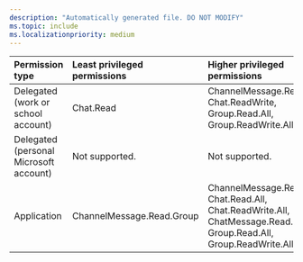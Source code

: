 ```yaml
---
description: "Automatically generated file. DO NOT MODIFY"
ms.topic: include
ms.localizationpriority: medium
---
```


|Permission type|Least privileged permissions|Higher privileged permissions|
|:---|:---|:---|
|Delegated (work or school account)|Chat.Read|ChannelMessage.Read.All, Chat.ReadWrite, Group.Read.All, Group.ReadWrite.All|
|Delegated (personal Microsoft account)|Not supported.|Not supported.|
|Application|ChannelMessage.Read.Group|ChannelMessage.Read.All, Chat.Read.All, Chat.ReadWrite.All, ChatMessage.Read.Chat, Group.Read.All, Group.ReadWrite.All|


